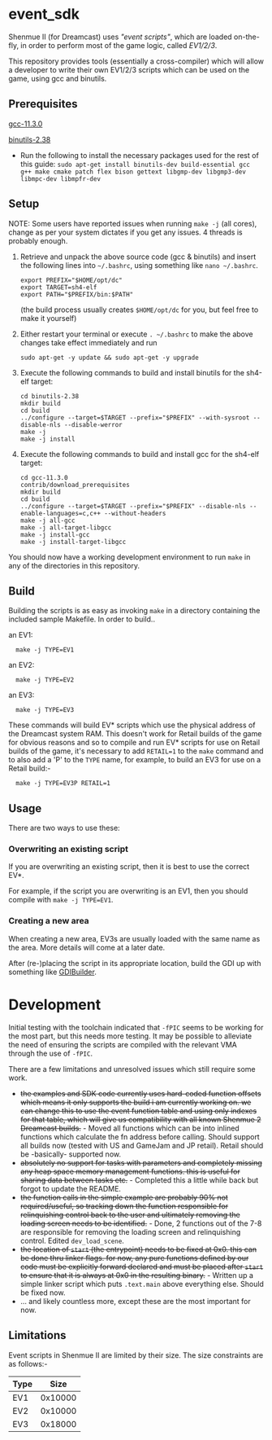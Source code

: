 # event_sdk
Shenmue II (for Dreamcast) uses _"event scripts"_, which are loaded on-the-fly, in order to perform most of the game logic, called _EV1/2/3_. 

This repository provides tools (essentially a cross-compiler) which will allow a developer to write their own EV1/2/3 scripts which can be used on the game, using gcc and binutils.

## Prerequisites

  [gcc-11.3.0](https://mirrorservice.org/sites/sourceware.org/pub/gcc/releases/gcc-11.3.0/gcc-11.3.0.tar.gz)

  [binutils-2.38](https://ftp.gnu.org/gnu/binutils/binutils-2.38.tar.gz)
  
  - Run the following to install the necessary packages used for the rest of this guide:
  `sudo apt-get install binutils-dev build-essential gcc g++ make cmake patch flex bison gettext libgmp-dev libgmp3-dev libmpc-dev libmpfr-dev`
  
## Setup
NOTE: Some users have reported issues when running `make -j` (all cores), change as per your system dictates if you get any issues. 4 threads is probably enough.
  
 1. Retrieve and unpack the above source code (gcc & binutils) and insert the following lines into `~/.bashrc`, using something like `nano ~/.bashrc`.
    ```
    export PREFIX="$HOME/opt/dc"
    export TARGET=sh4-elf
    export PATH="$PREFIX/bin:$PATH"
    ```
    (the build process usually creates `$HOME/opt/dc` for you, but feel free to make it yourself)
 2. Either restart your terminal or execute `. ~/.bashrc` to make the above changes take effect immediately and run 

    ```
    sudo apt-get -y update && sudo apt-get -y upgrade
    ```

 3. Execute the following commands to build and install binutils for the sh4-elf target:
    ```
    cd binutils-2.38
    mkdir build
    cd build
    ../configure --target=$TARGET --prefix="$PREFIX" --with-sysroot --disable-nls --disable-werror
    make -j
    make -j install
    ```

 4. Execute the following commands to build and install gcc for the sh4-elf target:
    ```
    cd gcc-11.3.0
    contrib/download_prerequisites
    mkdir build
    cd build
    ../configure --target=$TARGET --prefix="$PREFIX" --disable-nls --enable-languages=c,c++ --without-headers
    make -j all-gcc
    make -j all-target-libgcc
    make -j install-gcc
    make -j install-target-libgcc
    ```
    
You should now have a working development environment to run `make` in any of the directories in this repository.

## Build

Building the scripts is as easy as invoking `make` in a directory containing the included sample Makefile. In order to build..

an EV1:

      make -j TYPE=EV1
    
    
an EV2:

      make -j TYPE=EV2
    
    
an EV3:

      make -j TYPE=EV3
      
These commands will build EV* scripts which use the physical address of the Dreamcast system RAM. This doesn't work for Retail builds of the game for obvious reasons and so to compile and run EV* scripts for use on Retail builds of the game, it's necessary to add `RETAIL=1` to the `make` command and to also add a 'P' to the `TYPE` name, for example, to build an EV3 for use on a Retail build:-

      make -j TYPE=EV3P RETAIL=1
    
## Usage

There are two ways to use these:

### Overwriting an existing script
If you are overwriting an existing script, then it is best to use the correct EV*. 

For example, if the script you are overwriting is an EV1, then you should compile with `make -j TYPE=EV1`. 

### Creating a new area
When creating a new area, EV3s are usually loaded with the same name as the area. More details will come at a later date. 


After (re-)placing the script in its appropriate location, build the GDI up with something like [GDIBuilder](https://github.com/Sappharad/GDIbuilder).





# Development

Initial testing with the toolchain indicated that `-fPIC` seems to be working for the most part, but this needs more testing. It may be possible to alleviate the need of ensuring the scripts are compiled with the relevant VMA through the use of `-fPIC`.

There are a few limitations and unresolved issues which still require some work. 

  * ~~the examples and SDK code currently uses hard-coded function offsets which means it only supports the build i am currently working on. we can change this to use the event function table and using only indexes for that table, which will give us compatibility with all known Shenmue 2 Dreamcast builds.~~ - Moved all functions which can be into inlined functions which calculate the fn address before calling. Should support all builds now (tested with US and GameJam and JP retail). Retail should be -basically- supported now.
  * ~~absolutely no support for tasks with parameters and completely missing any heap space memory management functions. this is useful for sharing data between tasks etc.~~ - Completed this a little while back but forgot to update the README.
  * ~~the function calls in the simple example are probably 90% not required/useful, so tracking down the function responsible for relinquishing control back to the user and ultimately removing the loading screen needs to be identified.~~ - Done, 2 functions out of the 7-8 are responsible for removing the loading screen and relinquishing control. Edited `dev_load_scene`.
  * ~~the location of `start` (the entrypoint) needs to be fixed at 0x0. this can be done thru linker flags. for now, any pure functions defined by our code must be explicitly forward declared and must be placed after `start` to ensure that it is always at 0x0 in the resulting binary.~~ - Written up a simple linker script which puts `.text.main` above everything else. Should be fixed now.
  * ... and likely countless more, except these are the most important for now.

## Limitations

Event scripts in Shenmue II are limited by their size. 
The size constraints are as follows:-

| Type |   Size  |
|------|---------|
| EV1  | 0x10000 | 
| EV2  | 0x10000 |
| EV3  | 0x18000 |
